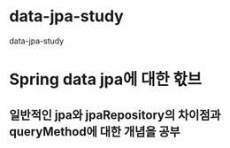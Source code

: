 # data-jpa-study
data-jpa-study

# Spring data jpa에 대한 핛브
## 일반적인 jpa와 jpaRepository의 차이점과 queryMethod에 대한 개념을 공부
